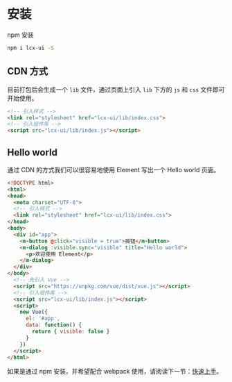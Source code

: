 # 安装

npm 安装

```bash
npm i lcx-ui -S
```

## CDN 方式

目前打包后会生成一个 `lib` 文件，通过页面上引入 `lib` 下方的 `js` 和 `css` 文件即可开始使用。

```html
<!-- 引入样式 -->
<link rel="stylesheet" href="lcx-ui/lib/index.css">
<!-- 引入组件库 -->
<script src="lcx-ui/lib/index.js"></script>
```

## Hello world

通过 CDN 的方式我们可以很容易地使用 Element 写出一个 Hello world 页面。

```html
<!DOCTYPE html>
<html>
<head>
  <meta charset="UTF-8">
  <!-- 引入样式 -->
  <link rel="stylesheet" href="lcx-ui/lib/index.css">
</head>
<body>
  <div id="app">
    <m-button @click="visible = true">按钮</m-button>
    <m-dialog :visible.sync="visible" title="Hello world">
      <p>欢迎使用 Element</p>
    </m-dialog>
  </div>
</body>
  <!-- 先引入 Vue -->
  <script src="https://unpkg.com/vue/dist/vue.js"></script>
  <!-- 引入组件库 -->
  <script src="lcx-ui/lib/index.js"></script>
  <script>
    new Vue({
      el: '#app',
      data: function() {
        return { visible: false }
      }
    })
  </script>
</html>
```

如果是通过 npm 安装，并希望配合 webpack 使用，请阅读下一节：[快速上手](/guide/quickstart)。
